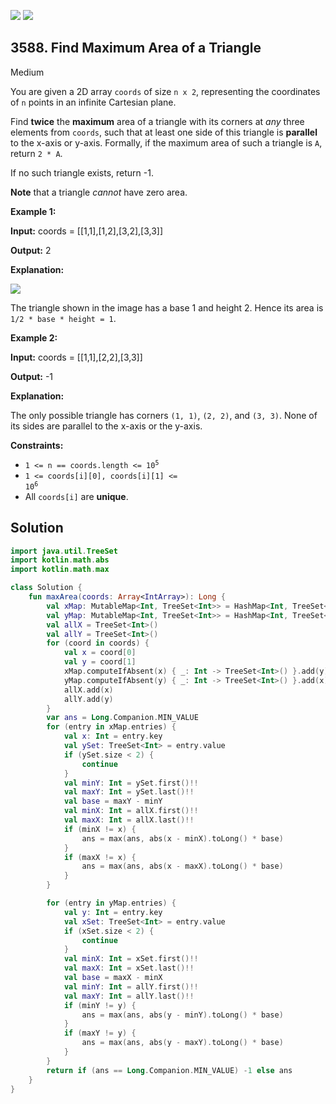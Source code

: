 [![](https://img.shields.io/github/stars/javadev/LeetCode-in-Kotlin?label=Stars&style=flat-square)](https://github.com/javadev/LeetCode-in-Kotlin)
[![](https://img.shields.io/github/forks/javadev/LeetCode-in-Kotlin?label=Fork%20me%20on%20GitHub%20&style=flat-square)](https://github.com/javadev/LeetCode-in-Kotlin/fork)

## 3588\. Find Maximum Area of a Triangle

Medium

You are given a 2D array `coords` of size `n x 2`, representing the coordinates of `n` points in an infinite Cartesian plane.

Find **twice** the **maximum** area of a triangle with its corners at _any_ three elements from `coords`, such that at least one side of this triangle is **parallel** to the x-axis or y-axis. Formally, if the maximum area of such a triangle is `A`, return `2 * A`.

If no such triangle exists, return -1.

**Note** that a triangle _cannot_ have zero area.

**Example 1:**

**Input:** coords = \[\[1,1],[1,2],[3,2],[3,3]]

**Output:** 2

**Explanation:**

![](https://assets.leetcode.com/uploads/2025/04/19/image-20250420010047-1.png)

The triangle shown in the image has a base 1 and height 2. Hence its area is `1/2 * base * height = 1`.

**Example 2:**

**Input:** coords = \[\[1,1],[2,2],[3,3]]

**Output:** \-1

**Explanation:**

The only possible triangle has corners `(1, 1)`, `(2, 2)`, and `(3, 3)`. None of its sides are parallel to the x-axis or the y-axis.

**Constraints:**

*   <code>1 <= n == coords.length <= 10<sup>5</sup></code>
*   <code>1 <= coords[i][0], coords[i][1] <= 10<sup>6</sup></code>
*   All `coords[i]` are **unique**.

## Solution

```kotlin
import java.util.TreeSet
import kotlin.math.abs
import kotlin.math.max

class Solution {
    fun maxArea(coords: Array<IntArray>): Long {
        val xMap: MutableMap<Int, TreeSet<Int>> = HashMap<Int, TreeSet<Int>>()
        val yMap: MutableMap<Int, TreeSet<Int>> = HashMap<Int, TreeSet<Int>>()
        val allX = TreeSet<Int>()
        val allY = TreeSet<Int>()
        for (coord in coords) {
            val x = coord[0]
            val y = coord[1]
            xMap.computeIfAbsent(x) { _: Int -> TreeSet<Int>() }.add(y)
            yMap.computeIfAbsent(y) { _: Int -> TreeSet<Int>() }.add(x)
            allX.add(x)
            allY.add(y)
        }
        var ans = Long.Companion.MIN_VALUE
        for (entry in xMap.entries) {
            val x: Int = entry.key
            val ySet: TreeSet<Int> = entry.value
            if (ySet.size < 2) {
                continue
            }
            val minY: Int = ySet.first()!!
            val maxY: Int = ySet.last()!!
            val base = maxY - minY
            val minX: Int = allX.first()!!
            val maxX: Int = allX.last()!!
            if (minX != x) {
                ans = max(ans, abs(x - minX).toLong() * base)
            }
            if (maxX != x) {
                ans = max(ans, abs(x - maxX).toLong() * base)
            }
        }

        for (entry in yMap.entries) {
            val y: Int = entry.key
            val xSet: TreeSet<Int> = entry.value
            if (xSet.size < 2) {
                continue
            }
            val minX: Int = xSet.first()!!
            val maxX: Int = xSet.last()!!
            val base = maxX - minX
            val minY: Int = allY.first()!!
            val maxY: Int = allY.last()!!
            if (minY != y) {
                ans = max(ans, abs(y - minY).toLong() * base)
            }
            if (maxY != y) {
                ans = max(ans, abs(y - maxY).toLong() * base)
            }
        }
        return if (ans == Long.Companion.MIN_VALUE) -1 else ans
    }
}
```